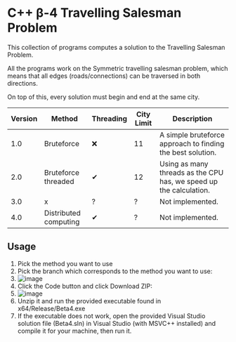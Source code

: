 # C++ β-4 Travelling Salesman Problem

This collection of programs computes a solution to the Travelling Salesman Problem.

All the programs work on the Symmetric travelling salesman problem, which means that
all edges (roads/connections) can be traversed in both directions.

On top of this, every solution must begin and end at the same city.


| Version | Method                | Threading | City Limit | Description                                                        |
| ------- | --------------------- | --------- | ---------- | ------------------------------------------------------------------ |
| 1.0     | Bruteforce            | ❌        | 11         | A simple bruteforce approach to finding the best solution.         |
| 2.0     | Bruteforce threaded   | ✔         | 12         | Using as many threads as the CPU has, we speed up the calculation. |
| 3.0     | x                     | ?         | ?          | Not implemented.                                                   |
| 4.0     | Distributed computing | ✔         | ?          | Not implemented.                                                   |

## Usage

1. Pick the method you want to use
2. Pick the branch which corresponds to the method you want to use:
3. ![image](https://user-images.githubusercontent.com/102226166/221526537-8fd78002-c4ff-47c3-b338-ca47010c5302.png)
4. Click the Code button and click Download ZIP:
5. ![image](https://user-images.githubusercontent.com/102226166/221527329-d9b1a9aa-1ede-412b-bef4-b31576df2d8a.png)
6. Unzip it and run the provided executable found in x64/Release/Beta4.exe
7. If the executable does not work, open the provided Visual Studio solution file (Beta4.sln) in Visual Studio (with MSVC++ installed) and compile it for your machine, then run it.
